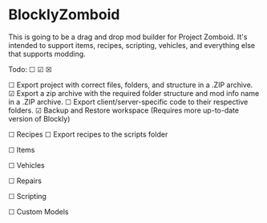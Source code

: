 # BlocklyZomboid

This is going to be a drag and drop mod builder for Project Zomboid. It's intended to support items, recipes, scripting, vehicles, and everything else that supports modding.

Todo: ☐ ☑ ☒

☐ Export project with correct files, folders, and structure in a .ZIP archive.
    ☑ Export a zip archive with the required folder structure and mod info name in a .ZIP archive.
    ☐ Export client/server-specific code to their respective folders.
    ☑ Backup and Restore workspace (Requires more up-to-date version of Blockly)

☐ Recipes
    ☐ Export recipes to the scripts folder

☐ Items

☐ Vehicles

☐ Repairs

☐ Scripting

☐ Custom Models